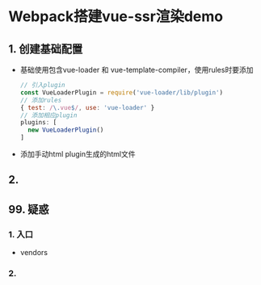 # Webpack搭建vue-ssr渲染demo

## 1.  创建基础配置

- 基础使用包含vue-loader 和 vue-template-compiler，使用rules时要添加

  ```js
  // 引入plugin
  const VueLoaderPlugin = require('vue-loader/lib/plugin')
  // 添加rules
  { test: /\.vue$/, use: 'vue-loader' }
  // 添加相应plugin
  plugins: [
    new VueLoaderPlugin()
  ]
  ```

- 添加手动html plugin生成的html文件



## 2. 

## 99. 疑惑

### 1. 入口

- vendors

### 2.  